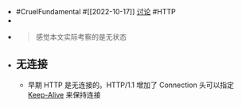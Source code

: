 - #CruelFundamental #[[2022-10-17]] [讨论](https://github.com/CYZH1307/CruelFundamental/tree/main/homework/202210/17) #HTTP
-
- > 感觉本文实际考察的是无状态
- ## 无连接
	- 早期 HTTP 是无连接的。HTTP/1.1 增加了 Connection 头可以指定 [Keep-Alive](https://developer.mozilla.org/en-US/docs/Web/HTTP/Headers/Keep-Alive) 来保持连接
